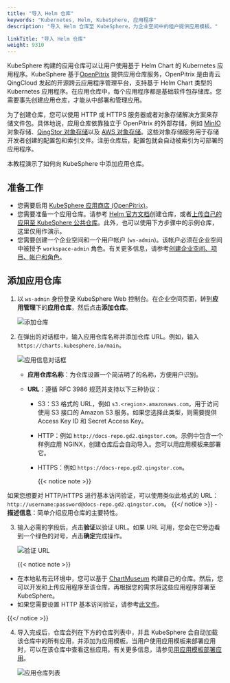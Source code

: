 ```yaml
---
title: "导入 Helm 仓库"
keywords: "Kubernetes, Helm, KubeSphere, 应用程序"
description: "导入 Helm 仓库至 KubeSphere，为企业空间中的租户提供应用模板。"

linkTitle: "导入 Helm 仓库"
weight: 9310
---
```


KubeSphere 构建的应用仓库可以让用户使用基于 Helm Chart 的 Kubernetes 应用程序。KubeSphere 基于[OpenPitrix](https://github.com/openpitrix/openpitrix) 提供应用仓库服务，OpenPitrix 是由青云QingCloud 发起的开源跨云应用程序管理平台，支持基于 Helm Chart 类型的 Kubernetes 应用程序。在应用仓库中，每个应用程序都是基础软件包存储库。您需要事先创建应用仓库，才能从中部署和管理应用。

为了创建仓库，您可以使用 HTTP 或 HTTPS 服务器或者对象存储解决方案来存储文件包。具体地说，应用仓库依靠独立于 OpenPitrix 的外部存储，例如 [MinIO](https://min.io/) 对象存储、[QingStor 对象存储](https://github.com/qingstor)以及 [AWS 对象存储](https://aws.amazon.com/cn/what-is-cloud-object-storage/)。这些对象存储服务用于存储开发者创建的配置包和索引文件。注册仓库后，配置包就会自动被索引为可部署的应用程序。

本教程演示了如何向 KubeSphere 中添加应用仓库。

## 准备工作

- 您需要启用 [KubeSphere 应用商店 (OpenPitrix)](../../../pluggable-components/app-store/)。
- 您需要准备一个应用仓库。请参考 [Helm 官方文档](https://v2.helm.sh/docs/developing_charts/#the-chart-repository-guide)创建仓库，或者[上传自己的应用至 KubeSphere 公共仓库](../../../workspace-administration/app-repository/upload-app-to-public-repository/)。此外，也可以使用下方步骤中的示例仓库，这里仅用作演示。
- 您需要创建一个企业空间和一个用户帐户 (`ws-admin`)。该帐户必须在企业空间中被授予 `workspace-admin` 角色。有关更多信息，请参考[创建企业空间、项目、帐户和角色](../../../quick-start/create-workspace-and-project/)。

## 添加应用仓库

1. 以 `ws-admin` 身份登录 KubeSphere Web 控制台。在企业空间页面，转到**应用管理**下的**应用仓库**，然后点击**添加仓库**。

    ![添加仓库](/images/docs/zh-cn/workspace-administration-and-user-guide/app-repository/import-helm-repository/app-repo-1.png)

2. 在弹出的对话框中，输入应用仓库名称并添加仓库 URL。例如，输入 `https://charts.kubesphere.io/main`。

    ![应用信息对话框](/images/docs/zh-cn/workspace-administration-and-user-guide/app-repository/import-helm-repository/app-info-dialogue-2.png)

    - **应用仓库名称**：为仓库设置一个简洁明了的名称，方便用户识别。
    - **URL**：遵循 RFC 3986 规范并支持以下三种协议：
      
      - S3：S3 格式的 URL，例如 `s3.<region>.amazonaws.com`，用于访问使用 S3 接口的 Amazon S3 服务。如果您选择此类型，则需要提供 Access Key ID 和 Secret Access Key。
      
      - HTTP：例如 `http://docs-repo.gd2.qingstor.com`。示例中包含一个样例应用 NGINX，创建仓库后会自动导入。您可以用应用模板来部署它。
      
      - HTTPS：例如 `https://docs-repo.gd2.qingstor.com`。
      
        {{< notice note >}}

如果您想要对 HTTP/HTTPS 进行基本访问验证，可以使用类似此格式的 URL：`http://username:password@docs-repo.gd2.qingstor.com`。
        {{</ notice >}}
    - **描述信息**：简单介绍应用仓库的主要特性。

3. 输入必需的字段后，点击**验证**以验证 URL。如果 URL 可用，您会在它旁边看到一个绿色的对号，点击**确定**完成操作。

    ![验证 URL](/images/docs/zh-cn/workspace-administration-and-user-guide/app-repository/import-helm-repository/validate-link-3.png)
    
    {{< notice note >}}

- 在本地私有云环境中，您可以基于 [ChartMuseum](https://chartmuseum.com/) 构建自己的仓库。然后，您可以开发和上传应用程序至该仓库，再根据您的需求将这些应用程序部署至 KubeSphere。
- 如果您需要设置 HTTP 基本访问验证，请参考[此文件](https://github.com/helm/chartmuseum#basic-auth)。

{{</ notice >}} 

4. 导入完成后，仓库会列在下方的仓库列表中，并且 KubeSphere 会自动加载该仓库中的所有应用，并添加为应用模板。当用户使用应用模板来部署应用时，可以在该仓库中查看这些应用。有关更多信息，请参见[用应用模板部署应用](../../../project-user-guide/application/deploy-app-from-template/)。

   ![应用仓库列表](/images/docs/zh-cn/workspace-administration-and-user-guide/app-repository/import-helm-repository/app-repo-list-4.png)
